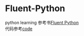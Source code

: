 # Fluent-Python
python learning
参考书[Fluent Python](https://www.oreilly.com/library/view/fluent-python/9781491946237/)      
代码参考[code](https://github.com/fluentpython/example-code)    
